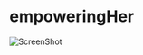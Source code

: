 # empoweringHer

![ScreenShot](https://https://s3.amazonaws.com/joinmiraki/Screen+Shot+2016-04-06+at+4.08.27+PM.png)
